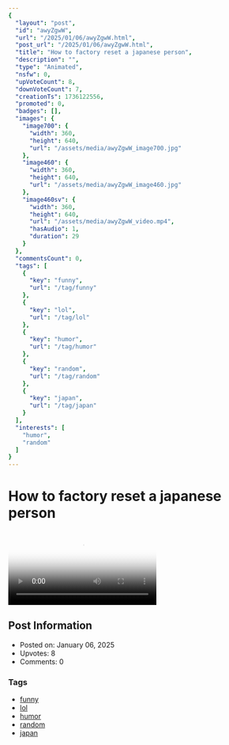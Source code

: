 ```yaml
---
{
  "layout": "post",
  "id": "awyZgwW",
  "url": "/2025/01/06/awyZgwW.html",
  "post_url": "/2025/01/06/awyZgwW.html",
  "title": "How to factory reset a japanese person",
  "description": "",
  "type": "Animated",
  "nsfw": 0,
  "upVoteCount": 8,
  "downVoteCount": 7,
  "creationTs": 1736122556,
  "promoted": 0,
  "badges": [],
  "images": {
    "image700": {
      "width": 360,
      "height": 640,
      "url": "/assets/media/awyZgwW_image700.jpg"
    },
    "image460": {
      "width": 360,
      "height": 640,
      "url": "/assets/media/awyZgwW_image460.jpg"
    },
    "image460sv": {
      "width": 360,
      "height": 640,
      "url": "/assets/media/awyZgwW_video.mp4",
      "hasAudio": 1,
      "duration": 29
    }
  },
  "commentsCount": 0,
  "tags": [
    {
      "key": "funny",
      "url": "/tag/funny"
    },
    {
      "key": "lol",
      "url": "/tag/lol"
    },
    {
      "key": "humor",
      "url": "/tag/humor"
    },
    {
      "key": "random",
      "url": "/tag/random"
    },
    {
      "key": "japan",
      "url": "/tag/japan"
    }
  ],
  "interests": [
    "humor",
    "random"
  ]
}
---
```


# How to factory reset a japanese person

<video controls playsinline loop poster="/assets/media/awyZgwW_image460.jpg">
  <source src="/assets/media/awyZgwW_video.mp4" type="video/mp4">
  Your browser does not support the video tag.
</video>

## Post Information

- Posted on: January 06, 2025
- Upvotes: 8
- Comments: 0

### Tags

- [funny](/tag/funny)
- [lol](/tag/lol)
- [humor](/tag/humor)
- [random](/tag/random)
- [japan](/tag/japan)
